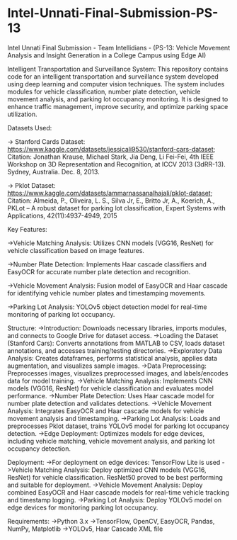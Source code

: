 # Intel-Unnati-Final-Submission-PS-13
Intel Unnati Final Submission - Team Intellidians - (PS-13: Vehicle Movement Analysis and Insight Generation in a College Campus using Edge AI)

Intelligent Transportation and Surveillance System:
This repository contains code for an intelligent transportation and surveillance system developed using deep learning and computer vision techniques. The system includes modules for vehicle classification, number plate detection, vehicle movement analysis, and parking lot occupancy monitoring. It is designed to enhance traffic management, improve security, and optimize parking space utilization.

Datasets Used:

-> Stanford Cards Dataset: https://www.kaggle.com/datasets/jessicali9530/stanford-cars-dataset;
Citation: Jonathan Krause, Michael Stark, Jia Deng, Li Fei-Fei, 4th IEEE Workshop on 3D Representation and Recognition, at ICCV 2013 (3dRR-13). Sydney, Australia. Dec. 8, 2013.

-> Pklot Dataset: https://www.kaggle.com/datasets/ammarnassanalhajali/pklot-dataset;
Citation: Almeida, P., Oliveira, L. S., Silva Jr, E., Britto Jr, A., Koerich, A., PKLot – A robust dataset for parking lot classification, Expert Systems with Applications, 42(11):4937-4949, 2015

Key Features:

->Vehicle Matching Analysis: Utilizes CNN models (VGG16, ResNet) for vehicle classification based on image features.

->Number Plate Detection: Implements Haar cascade classifiers and EasyOCR for accurate number plate detection and recognition.

->Vehicle Movement Analysis: Fusion model of EasyOCR and Haar cascade for identifying vehicle number plates and timestamping movements.

->Parking Lot Analysis: YOLOv5 object detection model for real-time monitoring of parking lot occupancy.

Structure:
->Introduction: Downloads necessary libraries, imports modules, and connects to Google Drive for dataset access.
->Loading the Dataset (Stanford Cars): Converts annotations from MATLAB to CSV, loads dataset annotations, and accesses training/testing directories.
->Exploratory Data Analysis: Creates dataframes, performs statistical analysis, applies data augmentation, and visualizes sample images.
->Data Preprocessing: Preprocesses images, visualizes preprocessed images, and labels/encodes data for model training.
->Vehicle Matching Analysis: Implements CNN models (VGG16, ResNet) for vehicle classification and evaluates model performance.
->Number Plate Detection: Uses Haar cascade model for number plate detection and validates detections.
->Vehicle Movement Analysis: Integrates EasyOCR and Haar cascade models for vehicle movement analysis and timestamping.
->Parking Lot Analysis: Loads and preprocesses Pklot dataset, trains YOLOv5 model for parking lot occupancy detection.
->Edge Deployment: Optimizes models for edge devices, including vehicle matching, vehicle movement analysis, and parking lot occupancy detection.

Deployment:
->For deployment on edge devices: TensorFlow Lite is used
->Vehicle Matching Analysis: Deploy optimized CNN models (VGG16, ResNet) for vehicle classification. ResNet50 proved to be best performing and suitable for deployment.
->Vehicle Movement Analysis: Deploy combined EasyOCR and Haar cascade models for real-time vehicle tracking and timestamp logging.
->Parking Lot Analysis: Deploy YOLOv5 model on edge devices for monitoring parking lot occupancy.

Requirements:
->Python 3.x
->TensorFlow, OpenCV, EasyOCR, Pandas, NumPy, Matplotlib
->YOLOv5, Haar Cascade XML file
